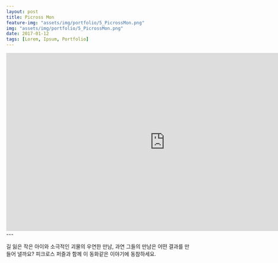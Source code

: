 ```yaml
---
layout: post
title: Picross Mon
feature-img: "assets/img/portfolio/5_PicrossMon.png"
img: "assets/img/portfolio/5_PicrossMon.png"
date: 2017-01-12
tags: [Lorem, Ipsum, Portfolio]
---
```


<iframe width="853" height="480" src="https://www.youtube.com/embed/nAXuJdPQIQg" frameborder="0" allow="autoplay; encrypted-media" allowfullscreen></iframe>
---

길 잃은 작은 아이와 소극적인 괴물의 우연한 만남,
과연 그들의 만남은 어떤 결과를 만들어 낼까요?
피크로스 퍼즐과 함께 이 동화같은 이야기에 동참하세요.

